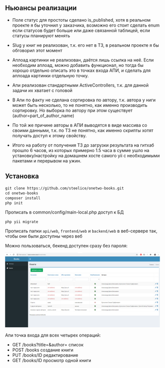 Ньюансы реализации
------------------

* Поле статус для простоты сделано is_published, хотя в реальном проекте я бы уточнил у заказчика, возможно его стоит сделать enum если статусов будет больше или даже связанной таблицей, если статусы планируют менять

* Slug у книг не реализован, т.к. его нет в ТЗ, в реальном проекте я бы обговорил этот момент

* Аплоад картинки не реализован, даётся лишь ссылка на неё. Если необходим аплоад, можно добавить функционал, но тогда бы хорошо отдельно описать это в точках входа АПИ, и сделать для аплоада картинки отдельную точку.

* Апи реализован стандартными ActiveControllers, т.к. для данной задачи их хватает с головой

* В Апи по факту не сделана сортировка по автору, т.к. автора у ниги может быть несколько, то не понятно, как именно производить сортировку. Но выборка по автору при этом существует (author=part_of_author_name)

* По той же причине авторы в АПИ выводятся в виде массива со своими данными, т.к. по ТЗ не понятно, как именно скрипты хотят получать доступ к этому свойству.

* Итого на работу от получения ТЗ до загрузки результата на гитхаб прошло 6 часов, из которых примерно 1.5 часа в сумме ушло на установку/настройку на домашнем хосте самого yii с необходимыми пакетами и перерывом на ужин.


Установка
-----

```
git clone https://github.com/steelice/onetwo-books.git
cd onetwo-books
composer install
php init
```
Прописать в common/config/main-local.php доступ к БД
```
php yii migrate
```
Прописать папки `api/web`, `frontend/web` и `backend/web` в веб-сервере так, чтобы они были доступны через веб

Можно пользоваться, бекенд доступен сразу без пароля:

![Preview1](./admin-screen.png)


Апи точка входа  для всех четырех операций: 
* GET /books?title=&author= список
* POST /books создание книги
* PUT /books/ID редактирование
* GET /books/ID просмотр одной книги
 
